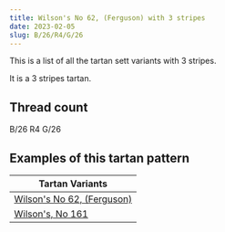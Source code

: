 ```yaml
---
title: Wilson's No 62, (Ferguson) with 3 stripes
date: 2023-02-05
slug: B/26/R4/G/26
---
```

This is a list of all the tartan sett variants with 3 stripes.

It is a 3 stripes tartan.


## Thread count
B/26 R4 G/26

## Examples of this tartan pattern

| Tartan Variants |
|---------------|
| [Wilson's No 62, (Ferguson)](/variants/b/26/r4/g/26-b304080-g008000-rc00000)||
| [Wilson's, No 161](/variants/b/26/r4/g/26-b5480b0-g008000-rc00000)||
